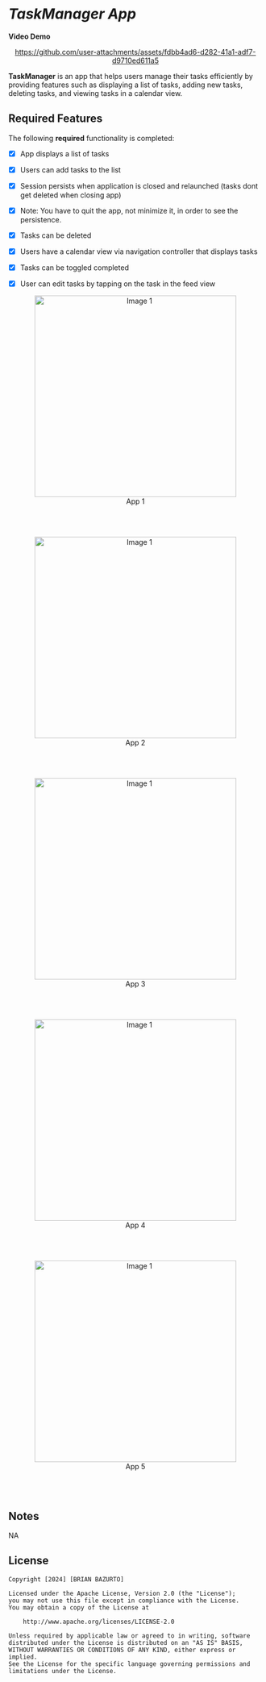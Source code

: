 # *TaskManager App*

**Video Demo**

<div align="center">
  
  https://github.com/user-attachments/assets/fdbb4ad6-d282-41a1-adf7-d9710ed611a5
</div>

**TaskManager** is an app that helps users manage their tasks efficiently by providing features such as displaying a list of tasks, adding new tasks, deleting tasks, and viewing tasks in a calendar view.



## Required Features

The following **required** functionality is completed:

- [x] App displays a list of tasks
- [x] Users can add tasks to the list
- [x] Session persists when application is closed and relaunched (tasks dont get deleted when closing app) 
- [x] Note: You have to quit the app, not minimize it, in order to see the persistence.
- [x] Tasks can be deleted
- [x] Users have a calendar view via navigation controller that displays tasks	
- [x] Tasks can be toggled completed
- [x] User can edit tasks by tapping on the task in the feed view




<!-- Single row of images with names -->
<div align="center">
  <figure>
    <img src="https://github.com/ba-00001/TASK_IOS_APP/blob/main/TASK_IOS_APP_IMAGE1.png" width="400" alt="Image 1">
    <br><figcaption> App 1</figcaption>
  </figure>
    </div><br><br>

<!-- Single row of images with names -->
<div align="center">
  <figure>
    <img src="https://github.com/ba-00001/TASK_IOS_APP/blob/main/TASK_IOS_APP_IMAGE2.png" width="400" alt="Image 1">
    <br><figcaption> App 2</figcaption>
  </figure>
    </div><br><br>


<!-- Single row of images with names -->
<div align="center">
  <figure>
    <img src="https://github.com/ba-00001/TASK_IOS_APP/blob/main/TASK_IOS_APP_IMAGE3.png" width="400" alt="Image 1">
    <br><figcaption> App 3</figcaption>
  </figure>
    </div><br><br>


<!-- Single row of images with names -->
<div align="center">
  <figure>
    <img src="https://github.com/ba-00001/TASK_IOS_APP/blob/main/TASK_IOS_APP_IMAGE4.png" width="400" alt="Image 1">
    <br><figcaption> App 4</figcaption>
  </figure>
    </div><br><br>


<!-- Single row of images with names -->
<div align="center">
  <figure>
    <img src="https://github.com/ba-00001/TASK_IOS_APP/blob/main/TASK_IOS_APP_IMAGE5.png" width="400" alt="Image 1">
    <br><figcaption> App 5</figcaption>
  </figure>
    </div><br><br>


## Notes

NA

## License

    Copyright [2024] [BRIAN BAZURTO]

    Licensed under the Apache License, Version 2.0 (the "License");
    you may not use this file except in compliance with the License.
    You may obtain a copy of the License at

        http://www.apache.org/licenses/LICENSE-2.0

    Unless required by applicable law or agreed to in writing, software
    distributed under the License is distributed on an "AS IS" BASIS,
    WITHOUT WARRANTIES OR CONDITIONS OF ANY KIND, either express or implied.
    See the License for the specific language governing permissions and
    limitations under the License.

